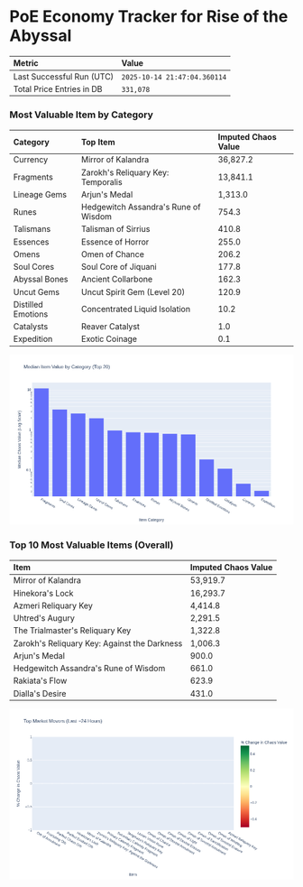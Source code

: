 # PoE Economy Tracker for Rise of the Abyssal

<!-- START_MAINTENANCE -->
| Metric | Value |
|:---|:---|
| Last Successful Run (UTC) | `2025-10-14 21:47:04.360114` |
| Total Price Entries in DB | `331,078` |

<!-- END_MAINTENANCE -->

<!-- START_DATAFRAME_DEBUG -->
<!-- END_DATAFRAME_DEBUG -->

<!-- START_CATEGORY_ANALYSIS -->
### Most Valuable Item by Category
| Category | Top Item | Imputed Chaos Value |
| :--- | :--- | :--- |
| Currency | Mirror of Kalandra | 36,827.2 |
| Fragments | Zarokh's Reliquary Key: Temporalis | 13,841.1 |
| Lineage Gems | Arjun's Medal | 1,313.0 |
| Runes | Hedgewitch Assandra's Rune of Wisdom | 754.3 |
| Talismans | Talisman of Sirrius | 410.8 |
| Essences | Essence of Horror | 255.0 |
| Omens | Omen of Chance | 206.2 |
| Soul Cores | Soul Core of Jiquani | 177.8 |
| Abyssal Bones | Ancient Collarbone | 162.3 |
| Uncut Gems | Uncut Spirit Gem (Level 20) | 120.9 |
| Distilled Emotions | Concentrated Liquid Isolation | 10.2 |
| Catalysts | Reaver Catalyst | 1.0 |
| Expedition | Exotic Coinage | 0.1 |


![Category Analysis Chart](charts/category_analysis.png)
<!-- END_ANALYSIS -->

<!-- START_ANALYSIS -->
### Top 10 Most Valuable Items (Overall)
| Item | Imputed Chaos Value |
| :--- | :--- |
| Mirror of Kalandra | 53,919.7 |
| Hinekora's Lock | 16,293.7 |
| Azmeri Reliquary Key | 4,414.8 |
| Uhtred's Augury | 2,291.5 |
| The Trialmaster's Reliquary Key | 1,322.8 |
| Zarokh's Reliquary Key: Against the Darkness | 1,006.3 |
| Arjun's Medal | 900.0 |
| Hedgewitch Assandra's Rune of Wisdom | 661.0 |
| Rakiata's Flow | 623.9 |
| Dialla's Desire | 431.0 |


![Market Movers Chart](charts/market_movers.png)
<!-- END_ANALYSIS -->

